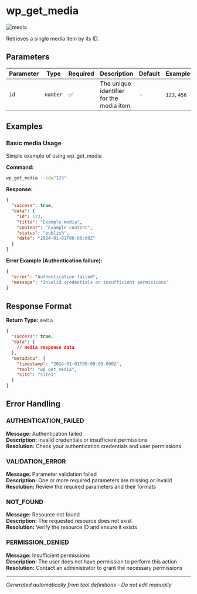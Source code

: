 # wp_get_media

![media](https://img.shields.io/badge/category-media-purple)

Retrieves a single media item by its ID.

## Parameters

| Parameter | Type | Required | Description | Default | Examples |
|-----------|------|----------|-------------|---------|----------|
| `id` | `number` | ✅ | The unique identifier for the media item. | - | `123`, `456` |

## Examples

### Basic media Usage

Simple example of using wp_get_media

**Command:**

```bash
wp_get_media --id="123"
```

**Response:**

```json
{
  "success": true,
  "data": {
    "id": 123,
    "title": "Example media",
    "content": "Example content",
    "status": "publish",
    "date": "2024-01-01T00:00:00Z"
  }
}
```

**Error Example (Authentication failure):**

```json
{
  "error": "Authentication failed",
  "message": "Invalid credentials or insufficient permissions"
}
```

## Response Format

**Return Type:** `media`

```json
{
  "success": true,
  "data": {
    // media response data
  },
  "metadata": {
    "timestamp": "2024-01-01T00:00:00.000Z",
    "tool": "wp_get_media",
    "site": "site1"
  }
}
```

## Error Handling

### AUTHENTICATION_FAILED

**Message:** Authentication failed  
**Description:** Invalid credentials or insufficient permissions  
**Resolution:** Check your authentication credentials and user permissions

### VALIDATION_ERROR

**Message:** Parameter validation failed  
**Description:** One or more required parameters are missing or invalid  
**Resolution:** Review the required parameters and their formats

### NOT_FOUND

**Message:** Resource not found  
**Description:** The requested resource does not exist  
**Resolution:** Verify the resource ID and ensure it exists

### PERMISSION_DENIED

**Message:** Insufficient permissions  
**Description:** The user does not have permission to perform this action  
**Resolution:** Contact an administrator to grant the necessary permissions

---

*Generated automatically from tool definitions - Do not edit manually*
